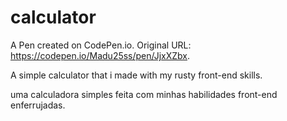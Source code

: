 # calculator

A Pen created on CodePen.io. Original URL: https://codepen.io/Madu25ss/pen/JjxXZbx.

A simple calculator that i made with my rusty front-end skills.

uma calculadora simples feita com minhas habilidades front-end enferrujadas. 
